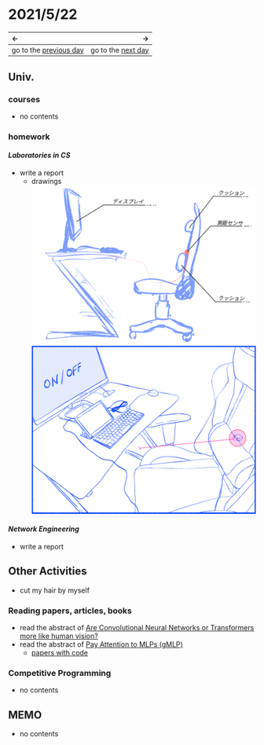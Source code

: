 # 2021/5/22
|←|→|
|:---|---:|
go to the [previous day](21st.md) | go to the [next day](23rd.md)

## Univ.
### courses
- no contents

### homework
#### *Laboratories in CS*
- write a report
  - drawings  
    ![idea](./img_folder/laboratory_RS_idea.png)  
    ![sketch](./img_folder/laboratory_RS_sketch.png)  

#### *Network Engineering*
- write a report

## Other Activities
- cut my hair by myself

### Reading papers, articles, books
- read the abstract of [Are Convolutional Neural Networks or Transformers more like human vision?](https://arxiv.org/abs/2105.07197)
- read the abstract of [Pay Attention to MLPs (gMLP)](https://arxiv.org/abs/2105.08050)
  - [papers with code](https://paperswithcode.com/paper/pay-attention-to-mlps)

### Competitive Programming
- no contents


## MEMO
- no contents

